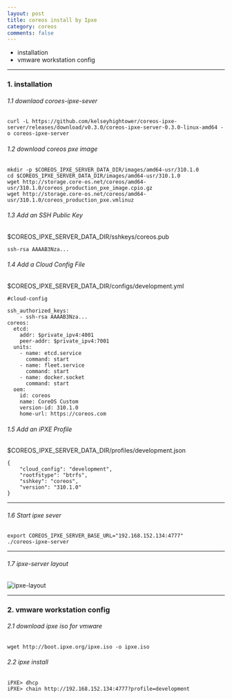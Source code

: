 ```yaml
---
layout: post
title: coreos install by Ipxe
category: coreos
comments: false
---
```


  * installation
  * vmware workstation config
  
---

### 1. installation
###### 1.1 downlaod coroes-ipxe-sever

```
curl -L https://github.com/kelseyhightower/coreos-ipxe-server/releases/download/v0.3.0/coreos-ipxe-server-0.3.0-linux-amd64 -o coreos-ipxe-server
```

###### 1.2 download coreos pxe image

```
mkdir -p $COREOS_IPXE_SERVER_DATA_DIR/images/amd64-usr/310.1.0
cd $COREOS_IPXE_SERVER_DATA_DIR/images/amd64-usr/310.1.0
wget http://storage.core-os.net/coreos/amd64-usr/310.1.0/coreos_production_pxe_image.cpio.gz
wget http://storage.core-os.net/coreos/amd64-usr/310.1.0/coreos_production_pxe.vmlinuz
```

###### 1.3 Add an SSH Public Key

$COREOS_IPXE_SERVER_DATA_DIR/sshkeys/coreos.pub

```
ssh-rsa AAAAB3Nza...
```

###### 1.4 Add a Cloud Config File

$COREOS_IPXE_SERVER_DATA_DIR/configs/development.yml

```
#cloud-config

ssh_authorized_keys:
    - ssh-rsa AAAAB3Nza...
coreos:
  etcd:
    addr: $private_ipv4:4001
    peer-addr: $private_ipv4:7001
  units:
    - name: etcd.service
      command: start
    - name: fleet.service
      command: start
    - name: docker.socket
      command: start
  oem:
    id: coreos
    name: CoreOS Custom
    version-id: 310.1.0
    home-url: https://coreos.com
```

###### 1.5 Add an iPXE Profile

$COREOS_IPXE_SERVER_DATA_DIR/profiles/development.json

```
{
	"cloud_config": "development",
	"rootfstype": "btrfs",
	"sshkey": "coreos",
	"version": "310.1.0"
}
```

---

###### 1.6 Start ipxe sever

```
export COREOS_IPXE_SERVER_BASE_URL="192.168.152.134:4777"
./coreos-ipxe-server
```

---

###### 1.7 ipxe-server  layout


![ipxe-layout](https://raw.githubusercontent.com/haijieyang/master/images/ipxe.png)

---


### 2. vmware workstation config

######  2.1 download ipxe iso for vmware

```
wget http://boot.ipxe.org/ipxe.iso -o ipxe.iso
```

###### 2.2 ipxe install

```
iPXE> dhcp
iPXE> chain http://192.168.152.134:4777?profile=development
```
